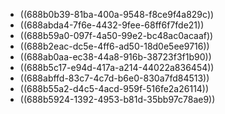 - ((688b0b39-81ba-400a-9548-f8ce9f4a829c))
- ((688abda4-7f6e-4432-9fee-68ff6f7fde21))
- ((688b59a0-097f-4a50-99e2-bc48ac0acaaf))
- ((688b2eac-dc5e-4ff6-ad50-18d0e5ee9716))
- ((688ab0aa-ec38-44a8-916b-38723f3f1b90))
- ((688b5c17-e94d-417a-a214-44022a836454))
- ((688abffd-83c7-4c7d-b6e0-830a7fd84513))
- ((688b55a2-d4c5-4acd-959f-516fe2a26114))
- ((688b5924-1392-4953-b81d-35bb97c78ae9))